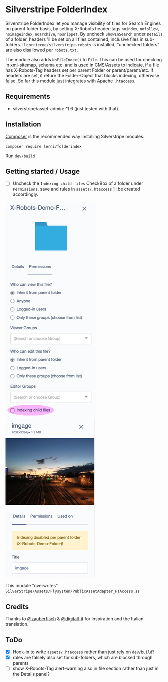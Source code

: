 # Silverstripe FolderIndex
Silverstripe FolderIndex let you manage visibility of files for Search Engines on parent folder basis, by setting X-Robots header-tags `noindex`, `nofollow`, `noimageindex`, `noarchive`, `nosnippet`. By uncheck `ShowInSearch` under `Details` of a folder, headers 'll be set on all files contained, inclusive files in sub-folders. If `gorriecoe/silverstripe-robots` is installed, "unchecked folders" are also disallowed per `robots.txt`.

The module also adds `NoFileIndex()` to `File`. This can be used for checking in xml-sitemap, schema etc. and is used in CMS/Assets to indicate, if a file has X-Robots-Tag headers set per parent Folder or parent/parent/etc. If headers are set, it return the Folder-Object that blocks indexing, otherwise false. So far this module just integrates with Apache `.htaccess`.

## Requirements
- silverstripe/asset-admin: ^1.6 (just tested with that)

## Installation
[Composer](https://getcomposer.org/) is the recommended way installing Silverstripe modules.

`composer require lerni/folderindex`

Run `dev/build`

## Getting started / Usage
- [ ] Uncheck the `Indexing child files` CheckBox of a folder under `Permissions`, save and rules in `assets/.htaccess` 'll be created accordingly.

![Folder 'ShowInSearch' Checkbox](docs/assets/folder.png?raw=true "Folder 'ShowInSearch' Checkbox")
![File X-Robots Notification](docs/assets/file.png?raw=true "File X-Robots Notification")

This module "overwrites" `SilverStripe/Assets/Flysystem/PublicAssetAdapter_HTAccess.ss`

## Credits
Thanks to [@zauberfisch](https://github.com/zauberfisch/) & [@digitall-it](https://github.com/digitall-it/) for inspiration and the Italian translation.

## ToDo
- [x] Hook-in to write `assets/.htaccess` rather than just rely on `dev/build`?
- [x] roles are falsely also set for sub-folders, which are blocked through parents
- [ ] show X-Robots-Tag alert-warning also in file section rather than just in the Details panel?
